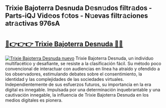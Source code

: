 ## Trixie Bajoterra Desnuda D𝚎sn𝚞dos filtr𝚊dos - Parts-iQJ Vid𝚎os f𝚘tos - N𝚞evas filtr𝚊ciones atr𝚊ctivas 976sA

# <h2><a href="http://mb6dk5.tromn.icu/?c=Trixie+Bajoterra+Desnuda">🔗👉👉👉 Trixie Bajoterra Desnuda 🔗🔗</a></h2>

[![Trixie Bajoterra Desnuda nuevo](https://i.imgur.com/pEAQMta.gif)](http://mb6dk5.tromn.icu/?c=Trixie+Bajoterra+Desnuda)
Trixie Bajoterra Desnuda, un individuo multifacético y desafiante, se resiste a la clasificación fácil. Su método poco convencional de interactuar con audiencias en línea ha atraído y ofendido a los observadores, estimulando debates sobre el consentimiento, la identidad y las complejidades de las sociedades virtuales. Independientemente de sus esfuerzos futuros, su importancia en la era digital es innegable. Impulsada por una determinación inquebrantable y una cautivación innegable, la influencia de Trixie Bajoterra Desnuda en los medios digitales es pionera.
